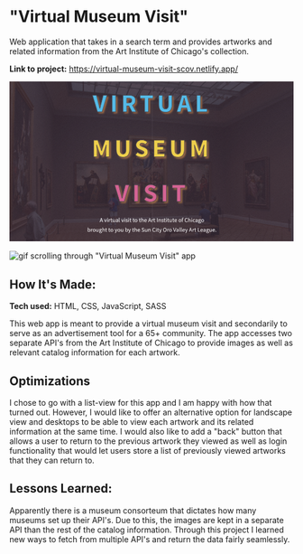 # "Virtual Museum Visit"
Web application that takes in a search term and provides artworks and related information from the Art Institute of Chicago's collection.  

**Link to project:** https://virtual-museum-visit-scov.netlify.app/

![Screenshot of "Virtual Museum Visit" app](images/virtual-art-museum.png)

![gif scrolling through "Virtual Museum Visit" app](images/virtual-museum-240.gif)

## How It's Made:

**Tech used:** HTML, CSS, JavaScript, SASS

This web app is meant to provide a virtual museum visit and secondarily to serve as an advertisement tool for a 65+ community. The app accesses two separate API's from the Art Institute of Chicago to provide images as well as relevant catalog information for each artwork. 

## Optimizations

I chose to go with a list-view for this app and I am happy with how that turned out. However, I would like to offer an alternative option for landscape view and desktops to be able to view each artwork and its related information at the same time. I would also like to add a "back" button that allows a user to return to the previous artwork they viewed as well as login functionality that would let users store a list of previously viewed artworks that they can return to.

## Lessons Learned:

Apparently there is a museum consorteum that dictates how many museums set up their API's. Due to this, the images are kept in a separate API than the rest of the catalog information. Through this project I learned new ways to fetch from multiple API's and return the data fairly seamlessly.


